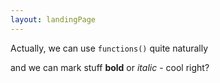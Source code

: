 ```yaml
---
layout: landingPage
---
```



Actually, we can use `functions()` quite naturally

and we can mark stuff **bold** or *italic* - cool right?

